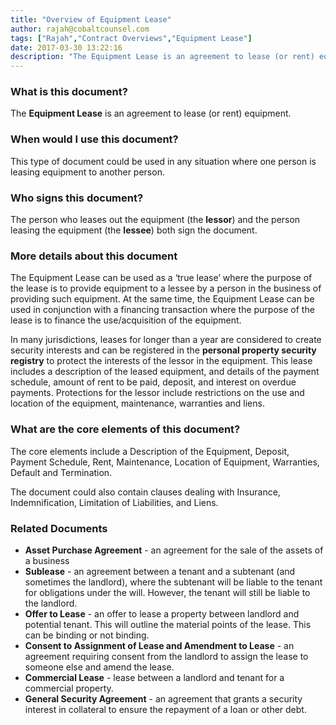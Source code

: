 ```yaml
---
title: "Overview of Equipment Lease"
author: rajah@cobaltcounsel.com
tags: ["Rajah","Contract Overviews","Equipment Lease"]
date: 2017-03-30 13:22:16
description: "The Equipment Lease is an agreement to lease (or rent) equipment."
---
```




 

### What is this document?
The **Equipment Lease** is an agreement to lease (or rent) equipment.

 

### When would I use this document?
This type of document could be used in any situation where one person is leasing equipment to another person.

 

### Who signs this document?
The person who leases out the equipment (the **lessor**) and the person leasing the equipment (the **lessee**) both sign the document.

 

### More details about this document
The Equipment Lease can be used as a ‘true lease’ where the purpose of the lease is to provide equipment to a lessee by a person in the business of providing such equipment. At the same time, the Equipment Lease can be used in conjunction with a financing transaction where the purpose of the lease is to finance the use/acquisition of the equipment. 

In many jurisdictions, leases for longer than a year are considered to create security interests and can be registered in the **personal property security registry** to protect the interests of the lessor in the equipment. This lease includes a description of the leased equipment, and details of the payment schedule, amount of rent to be paid, deposit, and interest on overdue payments. Protections for the lessor include restrictions on the use and location of the equipment, maintenance, warranties and liens.

 

### What are the core elements of this document?
The core elements include a Description of the Equipment, Deposit, Payment Schedule, Rent, Maintenance, Location of Equipment, Warranties, Default and Termination.

The document could also contain clauses dealing with Insurance, Indemnification, Limitation of Liabilities, and Liens.

 

### Related Documents
- **Asset Purchase Agreement** - an agreement for the sale of the assets of a business
- **Sublease** - an agreement between a tenant and a subtenant (and sometimes the landlord), where the subtenant will be liable to the tenant for obligations under the will. However, the tenant will still be liable to the landlord.
- **Offer to Lease** - an offer to lease a property between landlord and potential tenant. This will outline the material points of the lease. This can be binding or not binding.
- **Consent to Assignment of Lease and Amendment to Lease** - an agreement requiring consent from the landlord to assign the lease to someone else and amend the lease.
- **Commercial Lease** - lease between a landlord and tenant for a commercial property.
- **General Security Agreement** - an agreement that grants a security interest in collateral to ensure the repayment of a loan or other debt.
